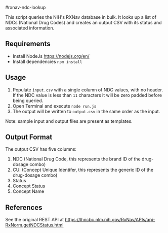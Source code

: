 #rxnav-ndc-lookup

This script queries the NIH's RXNav database in bulk. It looks up a list of NDCs (National Drug Codes) and creates an output CSV with its status and associated information.

## Requirements

- Install NodeJs <https://nodejs.org/en/>
- Install dependencies `npm install`

## Usage

1. Populate `input.csv` with a single column of NDC values, with no header. If the NDC value is less than `11` characters it will be zero padded before being queried.
2. Open Terminal and execute `node run.js`
3. The output will be written to `output.csv` in the same order as the input.

Note: sample input and output files are present as templates. 

## Output Format

The output CSV has five columns:

1. NDC (National Drug Code, this represents the brand ID of the drug-dosage combo)
2. CUI (Concept Unique Identifer, this represents the generic ID of the drug-dosage combo)
3. Status
4. Concept Status
5. Concept Name

## References

See the original REST API at <https://lhncbc.nlm.nih.gov/RxNav/APIs/api-RxNorm.getNDCStatus.html>
